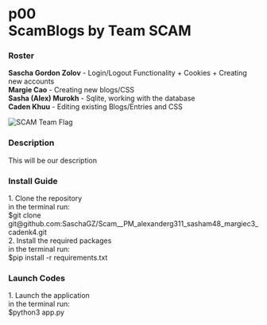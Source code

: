 <h1> p00 <br> ScamBlogs by Team SCAM </h1>

<h3>Roster</h3>
<b>Sascha Gordon Zolov</b> - Login/Logout Functionality + Cookies + Creating new accounts <br>
<b>Margie Cao</b> - Creating new blogs/CSS <br>
<b>Sasha (Alex) Murokh</b> - Sqlite, working with the database <br>
<b>Caden Khuu</b> - Editing existing Blogs/Entries and CSS <br>

![SCAM Team Flag](https://github.com/user-attachments/assets/f505d0ac-46e9-4463-9c51-749a009e859f)

<h3>Description</h3>
<p>This will be our description</p>

<h3>Install Guide</h3>
<p> 1. Clone the repository <br>
      in the terminal run: <br>
      $git clone git@github.com:SaschaGZ/Scam__PM_alexanderg311_sasham48_margiec3_cadenk4.git <br>
    2. Install the required packages <br>
      in the terminal run: <br>
      $pip install -r requirements.txt
</p>

<h3>Launch Codes</h3>
<p> 1. Launch the application <br>
      in the terminal run: <br>
      $python3 app.py
</p>
